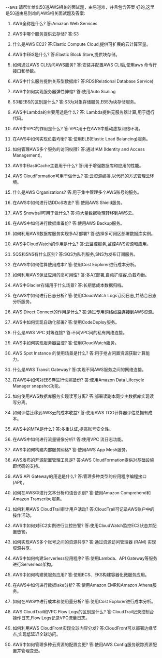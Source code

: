 --aws
请帮忙给出50道AWS相关的面试题，由易道难，并且包含答案
好的,这里是50道由易到难的AWS相关面试题及答案:

1. AWS全称是什么?
   答:Amazon Web Services

2. AWS中哪个服务提供云存储?
   答:S3

3. 什么是AWS EC2?
   答:Elastic Compute Cloud,提供可扩展的云计算容量。

4. AWS中EBS是什么?
   答:Elastic Block Store,提供块存储。

5. 如何通过AWS CLI访问AWS服务?
   答:安装并配置AWS CLI后,使用aws 命令行接口和参数。

6. AWS中什么服务提供关系型数据库?
   答:RDS(Relational Database Service)

7. AWS中如何实现服务器弹性伸缩?
   答:使用Auto Scaling

8. S3和EBS的区别是什么?
   答:S3为对象存储服务,EBS为块存储服务。

9. AWS中Lambda的主要用途是什么?
   答: Lambda提供无服务器计算,用于运行代码。

10. AWS中VPC的作用是什么?
    答:VPC用于在AWS中启动虚拟网络环境。

11. 在AWS中如何实现负载均衡?
    答:使用ELB(Elastic Load Balancing)服务。

12. 如何管理AWS多个服务的访问权限?
    答:通过IAM (Identity and Access Management)。

13. AWS中ElastiCache主要用于什么?
    答:用于增强数据库和应用的性能。

14. AWS CloudFormation可用于做什么?
    答:云资源编排,以代码的方式管理云环境。

15. 什么是AWS Organizations?
    答:用于集中管理多个AWS账号的服务。

16. 在AWS中如何进行防DDoS攻击?
    答:使用AWS Shield服务。

17. AWS Snowball可用于做什么?
    答:将大量数据物理转移到AWS云。

18. 在AWS中如何进行数据库备份?
    答:使用AWS Backup服务。

19. 如何利用AWS数据库服务实现多AZ部署?
    答:选择多可用区部署数据库实例。

20. AWS中CloudWatch的作用是什么?
    答:云监控服务,监控AWS资源和应用。

21. SQS和SNS有什么区别?
    答:SQS为队列服务,SNS为发布订阅服务。

22. 在AWS中如何估算使用成本?
    答:使用Cost Explorer进行成本分析。

23. 如何利用AWS保证应用的高可用性?
    答:多AZ部署,自动扩缩容,负载均衡。

24. AWS中Glacier存储用于什么场景?
    答:长期低成本数据归档。

25. 在AWS中如何进行日志分析?
    答:使用CloudWatch Logs订阅日志,并结合日志分析服务。

26. AWS Direct Connect的作用是什么?
    答:通过专用网络线路连接到AWS资源。

27. AWS中如何实现自动化部署?
    答:使用CodeDeploy服务。

28. 什么是AWS VPC 对等连接?
    答:不同VPC间的私有网络连接。

29. AWS中如何实现服务器监控?
    答:使用CloudWatch服务。

30. AWS Spot Instance 的使用场景是什么?
    答:用于抢占闲置资源获取计算能力。

31. 什么是AWS Transit Gateway?
    答:实现不同AWS服务之间的网络连接。

32. 在AWS中如何对EBS卷进行快照备份?
    答:使用Amazon Data Lifecycle Manager snapshot功能。

33. 如何使用AWS数据库服务实现读写分离?
    答:部署读副本同步主数据库实现读写分离。

34. 如何评估迁移到AWS云的成本收益?
    答:使用AWS TCO计算器评估总拥有成本。

35. AWS中的MFA是什么?
    答:多重认证,提高账号安全性。

36. 在AWS中如何进行流量镜像分析?
    答:使用VPC 流日志功能。

37. AWS中如何构建内部服务网格?
    答:使用AWS App Mesh服务。

38. AWS发布的开源配置管理工具是?
    答:AWS CloudFormation提供对基础设施即代码的支持。

39. AWS API Gateway的用途是什么?
    答:管理多种类型的应用程序编程接口(API)。

40. 如何在AWS中进行文本分析和语音识别?
    答:使用Amazon Comprehend和Amazon Transcribe服务。

41. 如何利用AWS CloudTrail审计用户活动?
    答:CloudTrail可记录AWS账户中的操作活动。

42. AWS中如何对EC2实例进行监控告警?
    答:使用CloudWatch监控EC2状态并配置告警。

43. 如何实现AWS多个账号之间的资源共享?
    答:通过资源访问管理器 (RAM) 实现资源共享。

44. AWS中如何构建Serverless应用程序?
    答:使用Lambda、API Gateway等服务进行Serverless架构。

45. AWS中如何构建微服务应用?
    答:使用ECS、EKS构建容器化微服务应用。

46. 在AWS中如何进行数据lake分析?
    答:使用Amazon EMR和Amazon Athena服务。

47. 如何在AWS中进行成本和使用量分析?
    答:使用Cost Explorer进行成本分析。

48. AWS CloudTrail和VPC Flow Logs的区别是什么?
    答:CloudTrail记录控制台操作日志,Flow Logs记录VPC流量日志。

49. 如何利用AWS CloudFront实现全球内容分发?
    答:CloudFront可以部署边缘节点,实现低延迟全球访问。

50. AWS中如何管理多种云资源的配置变更?
    答:使用AWS Config服务跟踪资源配置并管理变更。